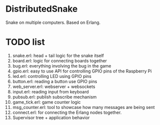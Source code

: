 # DistributedSnake
Snake on multiple computers. Based on Erlang.

# TODO list

1. snake.erl: head + tail logic for the snake itself
2. board.erl: logic for connecting boards together
3. bug.erl: everything involving the bug in the game
4. gpio.erl: easy to use API for controlling GPIO pins of the Raspberry Pi
5. led.erl: controlling LED using GPIO pins
6. button.erl: reading a button use GPIO pins
7. web_server.erl: webserver + websockets
8. input.erl: reading input from keyboard
9. pubsub.erl: publish subscribe mechanism
10. game_tick.erl: game counter logic
11. msg_counter.erl: tool to showcase how many messages are being sent
12. connect.erl: for connecting the Erlang nodes together.
13. Supervisor tree + application behavior
